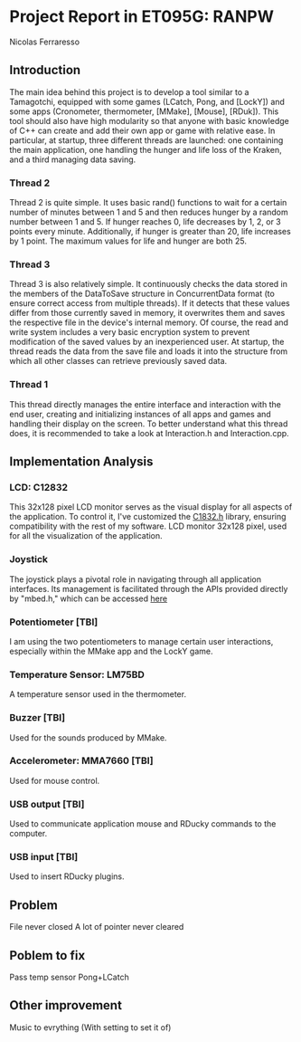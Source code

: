 # Project Report in ET095G: RANPW

Nicolas Ferraresso

## Introduction
The main idea behind this project is to develop a tool similar to a Tamagotchi, equipped with some games (LCatch, Pong, and [LockY]) and some apps (Cronometer, thermometer, [MMake], [Mouse], [RDuk]). This tool should also have high modularity so that anyone with basic knowledge of C++ can create and add their own app or game with relative ease.
In particular, at startup, three different threads are launched: one containing the main application, one handling the hunger and life loss of the Kraken, and a third managing data saving.
### Thread 2
Thread 2 is quite simple. It uses basic rand() functions to wait for a certain number of minutes between 1 and 5 and then reduces hunger by a random number between 1 and 5. If hunger reaches 0, life decreases by 1, 2, or 3 points every minute. Additionally, if hunger is greater than 20, life increases by 1 point. The maximum values for life and hunger are both 25.
### Thread 3
Thread 3 is also relatively simple. It continuously checks the data stored in the members of the DataToSave structure in ConcurrentData format (to ensure correct access from multiple threads). If it detects that these values differ from those currently saved in memory, it overwrites them and saves the respective file in the device's internal memory. Of course, the read and write system includes a very basic encryption system to prevent modification of the saved values by an inexperienced user. At startup, the thread reads the data from the save file and loads it into the structure from which all other classes can retrieve previously saved data.
### Thread 1
This thread directly manages the entire interface and interaction with the end user, creating and initializing instances of all apps and games and handling their display on the screen. To better understand what this thread does, it is recommended to take a look at Interaction.h and Interaction.cpp.

## Implementation Analysis

### LCD: C12832
This 32x128 pixel LCD monitor serves as the visual display for all aspects of the application. To control it, I've customized the [C1832.h](https://os.mbed.com/teams/components/code/C12832/) library, ensuring compatibility with the rest of my software.
LCD monitor 32x128 pixel, used for all the visualization of the application.

### Joystick
The joystick plays a pivotal role in navigating through all application interfaces. Its management is facilitated through the APIs provided directly by "mbed.h," which can be accessed [here](https://os.mbed.com/docs/mbed-os/v6.16/apis/index.html)

### Potentiometer [TBI]
I am using the two potentiometers to manage certain user interactions, especially within the MMake app and the LockY game.

### Temperature Sensor: LM75BD 
A temperature sensor used in the thermometer.

### Buzzer [TBI]
Used for the sounds produced by MMake.

### Accelerometer: MMA7660 [TBI]
Used for mouse control.

### USB output [TBI]
Used to communicate application mouse and RDucky commands to the computer.

### USB input [TBI]
Used to insert RDucky plugins.

## Problem
File never closed
A lot of pointer never cleared

## Poblem to fix
Pass temp sensor
Pong+LCatch

## Other improvement
Music to evrything (With setting to set it of)